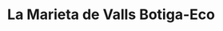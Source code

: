 ---
title: "La Marieta de Valls Botiga-Eco"
url: /valls/la-marieta-de-valls-botiga-eco/
shop: comodidad
---